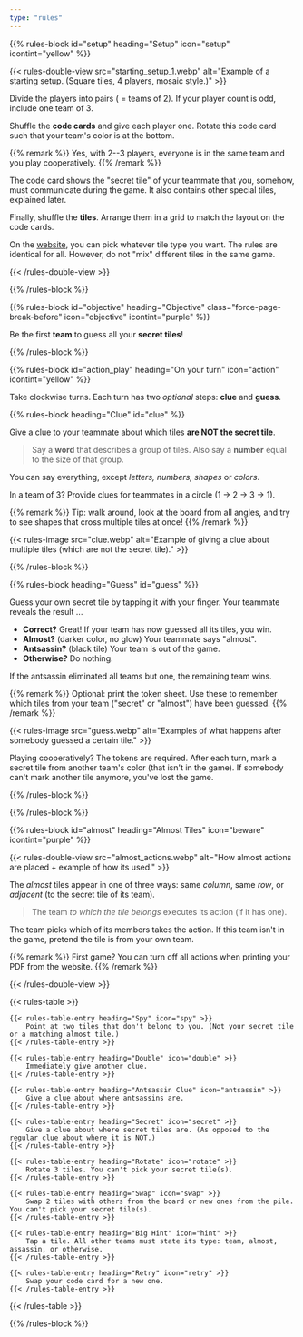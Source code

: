 ```yaml
---
type: "rules"
---
```


{{% rules-block id="setup" heading="Setup" icon="setup" icontint="yellow" %}}

{{< rules-double-view src="starting_setup_1.webp" alt="Example of a starting setup. (Square tiles, 4 players, mosaic style.)" >}}

Divide the players into pairs ( = teams of 2). If your player count is odd, include one team of 3.

Shuffle the **code cards** and give each player one. Rotate this code card such that your team's color is at the bottom.

{{% remark %}}
Yes, with 2--3 players, everyone is in the same team and you play cooperatively.
{{% /remark %}}

The code card shows the "secret tile" of your teammate that you, somehow, must communicate during the game. It also contains other special tiles, explained later.

Finally, shuffle the **tiles**. Arrange them in a grid to match the layout on the code cards.

On the [website](https://pandaqi.com/photomone-antsassins), you can pick whatever tile type you want. The rules are identical for all. However, do not "mix" different tiles in the same game.

{{< /rules-double-view >}}

{{% /rules-block %}}

{{% rules-block id="objective" heading="Objective" class="force-page-break-before" icon="objective" icontint="purple" %}}

Be the first **team** to guess all your **secret tiles**!

{{% /rules-block %}}

{{% rules-block id="action_play" heading="On your turn" icon="action" icontint="yellow" %}}

Take clockwise turns. Each turn has two _optional_ steps: **clue** and **guess**.

{{% rules-block heading="Clue" id="clue" %}}

Give a clue to your teammate about which tiles **are NOT the secret tile**. 

> Say a **word** that describes a group of tiles. Also say a **number** equal to the size of that group.

You can say everything, except _letters, numbers, shapes_ or _colors_.

In a team of 3? Provide clues for teammates in a circle (1 -> 2 -> 3 -> 1).

{{% remark %}}
Tip: walk around, look at the board from all angles, and try to see shapes that cross multiple tiles at once!
{{% /remark %}}

{{< rules-image src="clue.webp" alt="Example of giving a clue about multiple tiles (which are not the secret tile)." >}}

{{% /rules-block %}}

{{% rules-block heading="Guess" id="guess" %}}

Guess your own secret tile by tapping it with your finger. Your teammate reveals the result ...

* **Correct?** Great! If your team has now guessed all its tiles, you win.
* **Almost?** (darker color, no glow) Your teammate says "almost".
* **Antsassin?** (black tile) Your team is out of the game.
* **Otherwise?** Do nothing.

If the antsassin eliminated all teams but one, the remaining team wins.

{{% remark %}}
Optional: print the token sheet. Use these to remember which tiles from your team ("secret" or "almost") have been guessed.
{{% /remark %}}

{{< rules-image src="guess.webp" alt="Examples of what happens after somebody guessed a certain tile." >}}

Playing cooperatively? The tokens are required. After each turn, mark a secret tile from another team's color (that isn't in the game). If somebody can't mark another tile anymore, you've lost the game.

{{% /rules-block %}}

{{% /rules-block %}}

{{% rules-block id="almost" heading="Almost Tiles" icon="beware" icontint="purple" %}}

{{< rules-double-view src="almost_actions.webp" alt="How almost actions are placed + example of how its used." >}}

The _almost_ tiles appear in one of three ways: same _column_, same _row_, or _adjacent_ (to the secret tile of its team).

> The team _to which the tile belongs_ executes its action (if it has one). 

The team picks which of its members takes the action. If this team isn't in the game, pretend the tile is from your own team.

{{% remark %}}
First game? You can turn off all actions when printing your PDF from the website.
{{% /remark %}}

{{< /rules-double-view >}}

{{< rules-table >}}
<!-- -->
    {{< rules-table-entry heading="Spy" icon="spy" >}}
        Point at two tiles that don't belong to you. (Not your secret tile or a matching almost tile.)
    {{< /rules-table-entry >}}
<!-- -->
    {{< rules-table-entry heading="Double" icon="double" >}}
        Immediately give another clue.
    {{< /rules-table-entry >}}
<!-- -->
    {{< rules-table-entry heading="Antsassin Clue" icon="antsassin" >}}
        Give a clue about where antsassins are.
    {{< /rules-table-entry >}}
<!-- -->
    {{< rules-table-entry heading="Secret" icon="secret" >}}
        Give a clue about where secret tiles are. (As opposed to the regular clue about where it is NOT.)
    {{< /rules-table-entry >}}
<!-- -->
    {{< rules-table-entry heading="Rotate" icon="rotate" >}}
        Rotate 3 tiles. You can't pick your secret tile(s).
    {{< /rules-table-entry >}}
<!-- -->
    {{< rules-table-entry heading="Swap" icon="swap" >}}
        Swap 2 tiles with others from the board or new ones from the pile. You can't pick your secret tile(s).
    {{< /rules-table-entry >}}
<!-- -->
    {{< rules-table-entry heading="Big Hint" icon="hint" >}}
        Tap a tile. All other teams must state its type: team, almost, assassin, or otherwise.
    {{< /rules-table-entry >}}
<!-- -->
    {{< rules-table-entry heading="Retry" icon="retry" >}}
        Swap your code card for a new one.
    {{< /rules-table-entry >}}
{{< /rules-table >}}

{{% /rules-block %}}